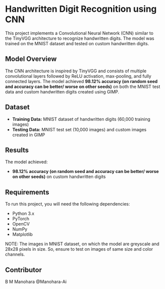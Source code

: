# Handwritten Digit Recognition using CNN

This project implements a Convolutional Neural Network (CNN) similar to the TinyVGG architecture to recognize handwritten digits. The model was trained on the MNIST dataset and tested on custom handwritten digits.

## Model Overview

The CNN architecture is inspired by TinyVGG and consists of multiple convolutional layers followed by ReLU activation, max-pooling, and fully connected layers. The model achieved **98.12% accuracy (on random seed and accuracy can be better/ worse on other seeds)** on both the MNIST test data and custom handwritten digits created using GIMP.

## Dataset

- **Training Data:** MNIST dataset of handwritten digits (60,000 training images)
- **Testing Data:** MNIST test set (10,000 images) and custom images created in GIMP

## Results

The model achieved:
- **98.12% accuracy (on random seed and accuracy can be better/ worse on other seeds)** on custom handwritten digits

## Requirements

To run this project, you will need the following dependencies:

- Python 3.x
- PyTorch
- OpenCV
- NumPy
- Matplotlib

NOTE: The images in MNIST dataset, on which the model are greyscale and 28x28 pixels in size. So, ensure to test on images of same size and color channels.

## Contributor
B M Manohara @Manohara-Ai
